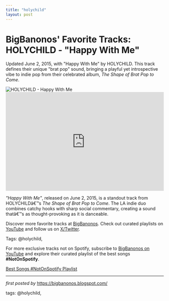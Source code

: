 ```yaml
---
title: "holychild"
layout: post
---
```

<!-- Post Title -->
<h1 >BigBanonos' Favorite Tracks: HOLYCHILD - "Happy With Me"</h1> <!-- Introductory Text -->
<p >Updated June 2, 2015, with "Happy With Me" by HOLYCHILD. This track defines their unique "brat pop" sound, bringing a playful yet introspective vibe to indie pop from their celebrated album, <em>The Shape of Brat Pop to Come</em>.</p> <!-- Featured Image -->
<div > <img src="https://images.genius.com/1ce66036099256a65df47a772c597756.848x848x1.jpg" alt="HOLYCHILD - Happy With Me" />
</div> <!-- YouTube Video Embed -->
<div > <iframe width="100%" height="315" src="https://www.youtube.com/embed/l1RCPzR1qEw" title="HOLYCHILD - Happy With Me ÃƒÂ¢Ã¢â€žÂ¢Ã‚Â¥ÃƒÂ¢Ã¢â€žÂ¢Ã‚Â¥ PART I" frameborder="0" allow="accelerometer; autoplay; encrypted-media; gyroscope; picture-in-picture; web-share" referrerpolicy="strict-origin-when-cross-origin" allowfullscreen></iframe>
</div> <!-- Song Information -->
<div > <p><em>"Happy With Me"</em>, released on June 2, 2015, is a standout track from HOLYCHILDâ€™s <em>The Shape of Brat Pop to Come</em>. The LA indie duo combines catchy hooks with sharp social commentary, creating a sound thatâ€™s as thought-provoking as it is danceable.</p>
</div> <!-- Footer Links -->
<div > <p>Discover more favorite tracks at <a href="https://bigbanonos.blogspot.com/" target="_blank">BigBanonos</a>. Check out curated playlists on <a href="https://www.youtube.com/@BigBanonos" target="_blank">YouTube</a> and follow us on <a href="https://x.com/bigbanonos" target="_blank">X/Twitter</a>.</p>
</div> <!-- Tags -->
<p >Tags: @holychild,</p>


<!--Subscribe and Playlist Links-->
<div>
    <p>For more exclusive tracks not on Spotify, subscribe to <a href="https://www.youtube.com/@BigBanonos" target="_blank">BigBanonos on YouTube</a> and explore their curated playlist of the best songs <strong>#NotOnSpotify</strong>.</p>
    <p><a href="https://www.youtube.com/playlist?list=PLtuNtuTatqI0kFahUCbtbfenC_ET5O_tr" target="_blank">Best Songs #NotOnSpotify Playlist<br /></a></p></div>

<hr />

<p><em>first posted by</em> <a href="https://bigbanonos.blogspot.com/" rel="noopener" target="_new">https://bigbanonos.blogspot.com/</a></p>

<p>tags: @holychild,</p>

